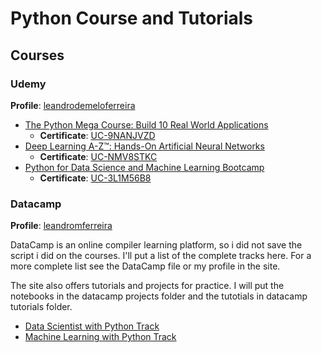# Python Course and Tutorials
  
  ## Courses
  
  ### Udemy
   **Profile**: [leandrodemeloferreira](https://www.udemy.com/user/leandrodemeloferreira/)
   
   * [The Python Mega Course: Build 10 Real World Applications](https://www.udemy.com/the-python-mega-course/learn/v4/overview)
      * **Certificate**: [UC-9NANJVZD](https://www.udemy.com/certificate/UC-9NANJVZD/)
   * [Deep Learning A-Z™: Hands-On Artificial Neural Networks](https://www.udemy.com/deeplearning/learn/v4/overview)
      * **Certificate**: [UC-NMV8STKC](https://www.udemy.com/certificate/UC-NMV8STKC/)
   * [Python for Data Science and Machine Learning Bootcamp](https://www.udemy.com/python-for-data-science-and-machine-learning-bootcamp/learn/v4/overview)
      * **Certificate**: [UC-3L1M56B8](https://www.udemy.com/certificate/UC-3L1M56B8/)
 
 ### Datacamp
    
   **Profile**: [leandromferreira](https://www.datacamp.com/profile/leandromferreira)
   
   DataCamp is an online compiler learning platform, so i did not save the script i did on the courses. I'll put a list of the complete tracks here. For a more complete list see the DataCamp file or my profile in the site. 

  The site also offers tutorials and projects for practice. I will put the notebooks in the datacamp projects folder and the tutotials in datacamp tutorials folder. 
   
   * [Data Scientist with Python Track](https://www.datacamp.com/statement-of-accomplishment/track/3f3efb20ba26d271499c565068844b03b2976262)
   * [Machine Learning with Python Track](https://www.datacamp.com/statement-of-accomplishment/track/ad8ee087e8e25bec1dee54490ef241f7ceabc36e)
   
    
      
